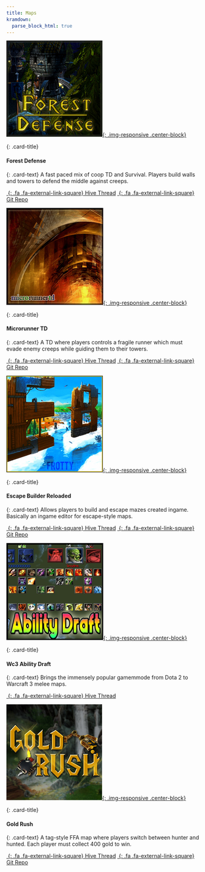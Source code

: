 ```yaml
---
title: Maps
kramdown: 
  parse_block_html: true
---
```


<!-- Start Row -->
<div class="row">

<!-- Begin Card -->
<div class="col-sm-6 col-xs-12">
<div class="card">

[![screenshot](/assets/images/showcase/fdefpreview.png){: .img-responsive .center-block}](https://www.hiveworkshop.com/threads/forest-defense-0-18w.300554/)

<div class="card-block">

{: .card-title}
#### Forest Defense

{: .card-text}
A fast paced mix of coop TD and Survival. Players build walls and towers to defend the middle against creeps.

[*&nbsp;*{: .fa .fa-external-link-square} Hive Thread](https://www.hiveworkshop.com/threads/forest-defense-0-18w.300554/) [*&nbsp;*{: .fa .fa-external-link-square} Git Repo](https://github.com/Frotty/ForestDef)

</div>


</div>
</div>
<!-- End Card -->

<!-- Begin Card -->
<div class="col-sm-6 col-xs-12">
<div class="card">

[![screenshot](/assets/images/showcase/microtdpreview.png){: .img-responsive .center-block}](https://www.hiveworkshop.com/threads/microrunnertd-1-0-2.286363/#resource-67601)

<div class="card-block">

{: .card-title}
#### Microrunner TD

{: .card-text}
A TD where players controls a fragile runner which must evade enemy creeps while guiding them to their towers.

[*&nbsp;*{: .fa .fa-external-link-square} Hive Thread](https://www.hiveworkshop.com/threads/microrunnertd-1-0-2.286363/#resource-67601) [*&nbsp;*{: .fa .fa-external-link-square} Git Repo](https://bitbucket.org/Cokemonkey11/microrunnertd/src)

</div>


</div>
</div>
<!-- End Card -->

</div>
<!-- End Row -->


<div class="row">
<!-- Begin Card -->
<div class="col-sm-6 col-xs-12">
<div class="card">

[![screenshot](/assets/images/showcase/ebrpreview.png){: .img-responsive .center-block}](https://www.hiveworkshop.com/threads/escape-builder-r-0-90s.184964/)

<div class="card-block">

{: .card-title}
#### Escape Builder Reloaded

{: .card-text}
Allows players to build and escape mazes created ingame. Basically an ingame editor for escape-style maps.

[*&nbsp;*{: .fa .fa-external-link-square} Hive Thread](https://www.hiveworkshop.com/threads/escape-builder-r-0-90s.184964/) [*&nbsp;*{: .fa .fa-external-link-square} Git Repo](https://github.com/Frotty/EBR)

</div>


</div>
<!-- End Card -->
</div>
<!-- Begin Card -->
<div class="col-sm-6 col-xs-12">
<div class="card">

[![screenshot](/assets/images/showcase/draftpreview.png){: .img-responsive .center-block}](https://www.hiveworkshop.com/threads/warcraft-3-ability-draft.291422/)

<div class="card-block">

{: .card-title}
#### Wc3 Ability Draft

{: .card-text}
Brings the immensely popular gamemmode from Dota 2 to Warcraft 3 melee maps.

[*&nbsp;*{: .fa .fa-external-link-square} Hive Thread](https://www.hiveworkshop.com/threads/warcraft-3-ability-draft.291422/)

</div>


</div>
</div>
<!-- End Card -->
</div>
<!-- End Row -->

<div class="row">
<!-- Begin Card -->
<div class="col-sm-6 col-xs-12">
<div class="card">

[![screenshot](/assets/images/showcase/goldrushPreview.jpg){: .img-responsive .center-block}](https://www.hiveworkshop.com/threads/gold-rush-v1-1.269852/)

<div class="card-block">

{: .card-title}
#### Gold Rush

{: .card-text}
A tag-style FFA map where players switch between hunter and hunted. Each player must collect 400 gold to win.

[*&nbsp;*{: .fa .fa-external-link-square} Hive Thread](https://www.hiveworkshop.com/threads/gold-rush-v1-1.269852/) [*&nbsp;*{: .fa .fa-external-link-square} Git Repo](https://github.com/HannesHaglund/Gold-Rush)

</div>


</div>
<!-- End Card -->
</div>
<!-- Begin Card -->

<!-- End Card -->
</div>
<!-- End Row -->
